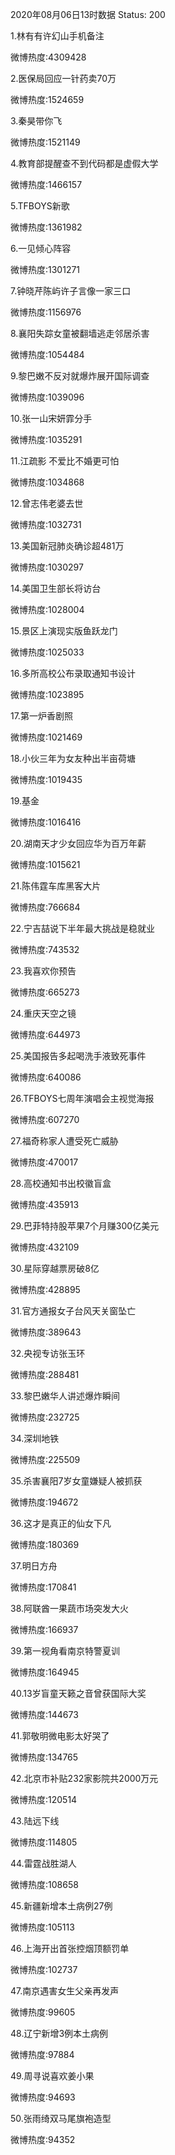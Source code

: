 2020年08月06日13时数据
Status: 200

1.林有有许幻山手机备注

微博热度:4309428

2.医保局回应一针药卖70万

微博热度:1524659

3.秦昊带你飞

微博热度:1521149

4.教育部提醒查不到代码都是虚假大学

微博热度:1466157

5.TFBOYS新歌

微博热度:1361982

6.一见倾心阵容

微博热度:1301271

7.钟晓芹陈屿许子言像一家三口

微博热度:1156976

8.襄阳失踪女童被翻墙逃走邻居杀害

微博热度:1054484

9.黎巴嫩不反对就爆炸展开国际调查

微博热度:1039096

10.张一山宋妍霏分手

微博热度:1035291

11.江疏影 不爱比不婚更可怕

微博热度:1034868

12.曾志伟老婆去世

微博热度:1032731

13.美国新冠肺炎确诊超481万

微博热度:1030297

14.美国卫生部长将访台

微博热度:1028004

15.景区上演现实版鱼跃龙门

微博热度:1025033

16.多所高校公布录取通知书设计

微博热度:1023895

17.第一炉香剧照

微博热度:1021469

18.小伙三年为女友种出半亩荷塘

微博热度:1019435

19.基金

微博热度:1016416

20.湖南天才少女回应华为百万年薪

微博热度:1015621

21.陈伟霆车库黑客大片

微博热度:766684

22.宁吉喆说下半年最大挑战是稳就业

微博热度:743532

23.我喜欢你预告

微博热度:665273

24.重庆天空之镜

微博热度:644973

25.美国报告多起喝洗手液致死事件

微博热度:640086

26.TFBOYS七周年演唱会主视觉海报

微博热度:607270

27.福奇称家人遭受死亡威胁

微博热度:470017

28.高校通知书出校徽盲盒

微博热度:435913

29.巴菲特持股苹果7个月赚300亿美元

微博热度:432109

30.星际穿越票房破8亿

微博热度:428895

31.官方通报女子台风天关窗坠亡

微博热度:389643

32.央视专访张玉环

微博热度:288481

33.黎巴嫩华人讲述爆炸瞬间

微博热度:232725

34.深圳地铁

微博热度:225509

35.杀害襄阳7岁女童嫌疑人被抓获

微博热度:194672

36.这才是真正的仙女下凡

微博热度:180369

37.明日方舟

微博热度:170841

38.阿联酋一果蔬市场突发大火

微博热度:166937

39.第一视角看南京特警夏训

微博热度:164945

40.13岁盲童天籁之音曾获国际大奖

微博热度:144673

41.郭敬明微电影太好哭了

微博热度:134765

42.北京市补贴232家影院共2000万元

微博热度:120514

43.陆远下线

微博热度:114805

44.雷霆战胜湖人

微博热度:108658

45.新疆新增本土病例27例

微博热度:105113

46.上海开出首张控烟顶额罚单

微博热度:102737

47.南京遇害女生父亲再发声

微博热度:99605

48.辽宁新增3例本土病例

微博热度:97884

49.周寻说喜欢姜小果

微博热度:94693

50.张雨绮双马尾旗袍造型

微博热度:94352

